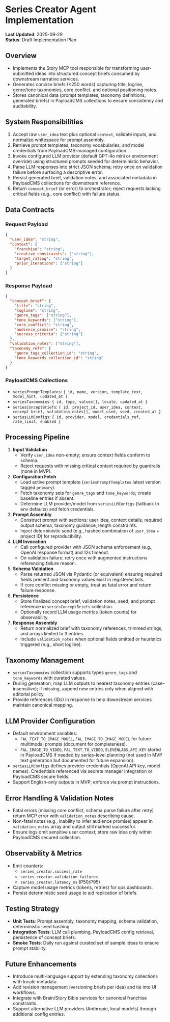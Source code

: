 # Series Creator Agent Implementation

**Last Updated**: 2025-09-29  
**Status**: Draft Implementation Plan

## Overview
- Implements the Story MCP tool responsible for transforming user-submitted ideas into structured concept briefs consumed by downstream narrative services.
- Generates concise briefs (<250 words) capturing title, logline, genre/tone taxonomies, core conflict, and optional positioning notes.
- Stores canonical data (prompt templates, taxonomy definitions, generated briefs) in PayloadCMS collections to ensure consistency and auditability.

## System Responsibilities
1. Accept raw `user_idea` text plus optional `context`, validate inputs, and normalize whitespace for prompt assembly.
2. Retrieve prompt templates, taxonomy vocabularies, and model credentials from PayloadCMS-managed configuration.
3. Invoke configured LLM provider (default GPT-4o mini or environment override) using structured prompts seeded for deterministic behavior.
4. Parse LLM responses into strict JSON schema; retry once on validation failure before surfacing a descriptive error.
5. Persist generated brief, validation notes, and associated metadata in PayloadCMS collections for downstream reference.
6. Return `concept_brief` (or error) to orchestrator; reject requests lacking critical fields (e.g., core conflict) with failure status.

## Data Contracts
### Request Payload
```json
{
  "user_idea": "string",
  "context": {
    "franchise": "string",
    "creative_constraints": ["string"],
    "target_rating": "string",
    "prior_iterations": ["string"]
  }
}
```

### Response Payload
```json
{
  "concept_brief": {
    "title": "string",
    "logline": "string",
    "genre_tags": ["string"],
    "tone_keywords": ["string"],
    "core_conflict": "string",
    "audience_promise": "string",
    "success_criteria": ["string"]
  },
  "validation_notes": ["string"],
  "taxonomy_refs": {
    "genre_tags_collection_id": "string",
    "tone_keywords_collection_id": "string"
  }
}
```

### PayloadCMS Collections
- `seriesPromptTemplates`: `{ id, name, version, template_text, model_hint, updated_at }`
- `seriesTaxonomies`: `{ id, type, values[], locale, updated_at }`
- `seriesConceptBriefs`: `{ id, project_id, user_idea, context, concept_brief, validation_notes[], model_used, seed, created_at }`
- `seriesLLMConfigs`: `{ id, provider, model, credentials_ref, rate_limit, enabled }`

## Processing Pipeline
1. **Input Validation**
   - Verify `user_idea` non-empty; ensure context fields conform to schema.
   - Reject requests with missing critical context required by guardrails (none in MVP).
2. **Configuration Fetch**
   - Load active prompt template (`seriesPromptTemplates` latest version tagged `primary`).
   - Fetch taxonomy sets for `genre_tags` and `tone_keywords`; create baseline entries if absent.
   - Determine LLM provider/model from `seriesLLMConfigs` (fallback to env defaults) and fetch credentials.
3. **Prompt Assembly**
   - Construct prompt with sections: user idea, context details, required output schema, taxonomy guidance, length constraints.
   - Inject deterministic seed (e.g., hashed combination of `user_idea` + project ID) for reproducibility.
4. **LLM Invocation**
   - Call configured provider with JSON schema enforcement (e.g., OpenAI response format) and 12s timeout.
   - On validation failure, retry once with augmented instructions referencing failure reason.
5. **Schema Validation**
   - Parse returned JSON via Pydantic (or equivalent) ensuring required fields present and taxonomy values exist in registered lists.
   - If core conflict missing or empty, treat as fatal error and return failure response.
6. **Persistence**
   - Store finalized concept brief, validation notes, seed, and prompt reference in `seriesConceptBriefs` collection.
   - Optionally record LLM usage metrics (token counts) for observability.
7. **Response Assembly**
   - Return normalized brief with taxonomy references, trimmed strings, and arrays limited to 3 entries.
   - Include `validation_notes` when optional fields omitted or heuristics triggered (e.g., short logline).

## Taxonomy Management
- `seriesTaxonomies` collection supports types `genre_tags` and `tone_keywords` with curated values.
- During generation, map LLM outputs to nearest taxonomy entries (case-insensitive); if missing, append new entries only when aligned with editorial policy.
- Provide references (IDs) in response to help downstream services maintain canonical mapping.

## LLM Provider Configuration
- Default environment variables:
  - `FAL_TEXT_TO_IMAGE_MODEL`, `FAL_IMAGE_TO_IMAGE_MODEL` for future multimodal prompts (document for completeness).
  - `FAL_IMAGE_TO_VIDEO`, `FAL_TEXT_TO_VIDEO`, `ELEVENLABS_API_KEY` stored in PayloadCMS if needed by series-level planning (not used in MVP text generation but documented for future expansion).
- `seriesLLMConfigs` defines provider credentials (OpenAI API key, model names). Credentials referenced via secrets manager integration or PayloadCMS secure fields.
- Support English-only outputs in MVP; enforce via prompt instructions.

## Error Handling & Validation Notes
- Fatal errors (missing core conflict, schema parse failure after retry) return MCP error with `validation_notes` describing cause.
- Non-fatal notes (e.g., inability to infer audience promise) appear in `validation_notes` array and output still marked successful.
- Ensure logs omit sensitive user context; store raw idea only within PayloadCMS secured collection.

## Observability & Metrics
- Emit counters:
  - `series_creator.success_rate`
  - `series_creator.validation_failures`
  - `series_creator.latency_ms` (P50/P95)
- Capture model usage metrics (tokens, retries) for ops dashboards.
- Persist deterministic seed usage to aid replication of briefs.

## Testing Strategy
- **Unit Tests**: Prompt assembly, taxonomy mapping, schema validation, deterministic seed hashing.
- **Integration Tests**: LLM call plumbing, PayloadCMS config retrieval, persistence of concept briefs.
- **Smoke Tests**: Daily run against curated set of sample ideas to ensure prompt stability.

## Future Enhancements
- Introduce multi-language support by extending taxonomy collections with locale metadata.
- Add revision management (versioning briefs per idea) and tie into UI workflows.
- Integrate with Brain/Story Bible services for canonical franchise constraints.
- Support alternative LLM providers (Anthropic, local models) through additional config entries.
